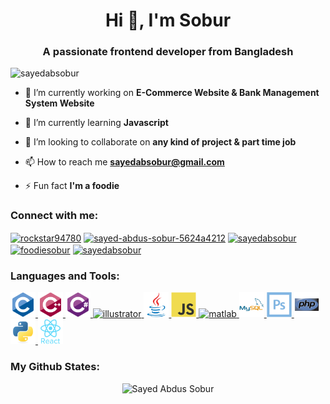 <h1 align="center">Hi 👋, I'm Sobur</h1>
<h3 align="center">A passionate frontend developer from Bangladesh</h3>

<p align="left"> <img src="https://komarev.com/ghpvc/?username=sayedabsobur&label=Profile%20views&color=0e75b6&style=flat" alt="sayedabsobur" /> </p>


- 🔭 I’m currently working on **E-Commerce Website & Bank Management System Website**

- 🌱 I’m currently learning **Javascript**

- 👯 I’m looking to collaborate on **any kind of project & part time job**

- 📫 How to reach me **sayedabsobur@gmail.com**

- ⚡ Fun fact **I'm a foodie**

<h3 align="left">Connect with me:</h3>
<p align="left">
<a href="https://twitter.com/rockstar94780" target="blank"><img align="center" src="https://raw.githubusercontent.com/rahuldkjain/github-profile-readme-generator/master/src/images/icons/Social/twitter.svg" alt="rockstar94780" height="30" width="40" /></a>
<a href="https://linkedin.com/in/sayed-abdus-sobur-5624a4212" target="blank"><img align="center" src="https://raw.githubusercontent.com/rahuldkjain/github-profile-readme-generator/master/src/images/icons/Social/linked-in-alt.svg" alt="sayed-abdus-sobur-5624a4212" height="30" width="40" /></a>
<a href="https://fb.com/sayedabsobur" target="blank"><img align="center" src="https://raw.githubusercontent.com/rahuldkjain/github-profile-readme-generator/master/src/images/icons/Social/facebook.svg" alt="sayedabsobur" height="30" width="40" /></a>
<a href="https://instagram.com/foodiesobur" target="blank"><img align="center" src="https://raw.githubusercontent.com/rahuldkjain/github-profile-readme-generator/master/src/images/icons/Social/instagram.svg" alt="foodiesobur" height="30" width="40" /></a>
<a href="https://www.codechef.com/users/sayedabsobur" target="blank"><img align="center" src="https://cdn.jsdelivr.net/npm/simple-icons@3.1.0/icons/codechef.svg" alt="sayedabsobur" height="30" width="40" /></a>
</p>

<h3 align="left">Languages and Tools:</h3>
<p align="left"> <a href="https://www.cprogramming.com/" target="_blank"> <img src="https://raw.githubusercontent.com/devicons/devicon/master/icons/c/c-original.svg" alt="c" width="40" height="40"/> </a> <a href="https://www.w3schools.com/cpp/" target="_blank"> <img src="https://raw.githubusercontent.com/devicons/devicon/master/icons/cplusplus/cplusplus-original.svg" alt="cplusplus" width="40" height="40"/> </a> <a href="https://www.w3schools.com/cs/" target="_blank"> <img src="https://raw.githubusercontent.com/devicons/devicon/master/icons/csharp/csharp-original.svg" alt="csharp" width="40" height="40"/> </a> <a href="https://www.adobe.com/in/products/illustrator.html" target="_blank"> <img src="https://www.vectorlogo.zone/logos/adobe_illustrator/adobe_illustrator-icon.svg" alt="illustrator" width="40" height="40"/> </a> <a href="https://www.java.com" target="_blank"> <img src="https://raw.githubusercontent.com/devicons/devicon/master/icons/java/java-original.svg" alt="java" width="40" height="40"/> </a> <a href="https://developer.mozilla.org/en-US/docs/Web/JavaScript" target="_blank"> <img src="https://raw.githubusercontent.com/devicons/devicon/master/icons/javascript/javascript-original.svg" alt="javascript" width="40" height="40"/> </a> <a href="https://www.mathworks.com/" target="_blank"> <img src="https://upload.wikimedia.org/wikipedia/commons/2/21/Matlab_Logo.png" alt="matlab" width="40" height="40"/> </a> <a href="https://www.mysql.com/" target="_blank"> <img src="https://raw.githubusercontent.com/devicons/devicon/master/icons/mysql/mysql-original-wordmark.svg" alt="mysql" width="40" height="40"/> </a> <a href="https://www.photoshop.com/en" target="_blank"> <img src="https://raw.githubusercontent.com/devicons/devicon/master/icons/photoshop/photoshop-line.svg" alt="photoshop" width="40" height="40"/> </a> <a href="https://www.php.net" target="_blank"> <img src="https://raw.githubusercontent.com/devicons/devicon/master/icons/php/php-original.svg" alt="php" width="40" height="40"/> </a> <a href="https://www.python.org" target="_blank"> <img src="https://raw.githubusercontent.com/devicons/devicon/master/icons/python/python-original.svg" alt="python" width="40" height="40"/> </a> <a href="https://reactjs.org/" target="_blank"> <img src="https://raw.githubusercontent.com/devicons/devicon/master/icons/react/react-original-wordmark.svg" alt="react" width="40" height="40"/> </a> </p>


<h3 align="left">My Github States:</h3>
<p align="center"> <img src="https://github-readme-stats.vercel.app/api?username=sayedabsobur&show_icons=true&count_private=true&theme=dark" alt="Sayed Abdus Sobur" />
